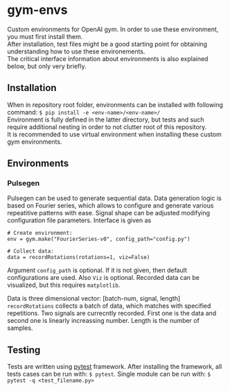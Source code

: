 # gym-envs
Custom environments for OpenAI gym. In order to use these environment, you must first install them.  
After installation, test files might be a good starting point for obtaining understanding how to use these environements.  
The critical interface information about environments is also explained below, but only very briefly.
## Installation
When in repository root folder, environments can be installed with following command: `$ pip install -e <env-name>/<env-name>/`  
Environment is fully defined in the latter directory, but tests and such require additional nesting in order to not clutter root of this repository.  
It is recommended to use virtual environment when installing these custom gym environments.

## Environments
### Pulsegen
Pulsegen can be used to generate sequential data.
Data generation logic is based on Fourier series, which allows to configure and generate various repeatitive patterns with ease.
Signal shape can be adjusted modifying configuration file parameters. Interface is given as
```
# Create environment:
env = gym.make("FourierSeries-v0", config_path="config.py")

# Collect data:
data = recordRotations(rotations=1, viz=False)
```
Argument `config_path` is optional. If it is not given, then default configurations are used.
Also `Viz` is optional. Recorded data can be visualized, but this requires `matplotlib`.

Data is three dimensional vector: [batch-num, signal, length]
`recordRotations` collects a batch of data, which matches with specified repetitions. Two signals are currecntly recorded.
First one is the data and second one is linearly increassing number. Length is the number of samples.

## Testing
Tests are written using [pytest](https://docs.pytest.org/en/stable/index.html) framework.
After installing the framework, all tests cases can be run with: `$ pytest`. Single module can be run with:
`$ pytest -q <test_filename.py>`
